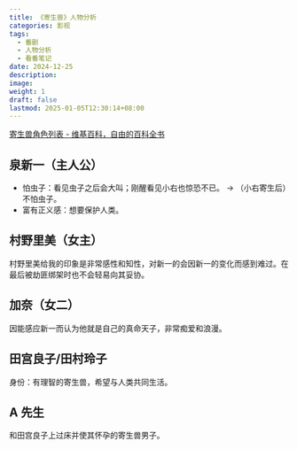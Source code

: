 ```yaml
---
title: 《寄生兽》人物分析
categories: 影视
tags:
  - 番剧
  - 人物分析
  - 看番笔记
date: 2024-12-25
description: 
image: 
weight: 1
draft: false
lastmod: 2025-01-05T12:30:14+08:00
---
```

[寄生兽角色列表 - 维基百科，自由的百科全书](https://zh.wikipedia.org/wiki/%E5%AF%84%E7%94%9F%E5%85%BD%E8%A7%92%E8%89%B2%E5%88%97%E8%A1%A8)

## 泉新一（主人公）

- 怕虫子：看见虫子之后会大叫；刚醒看见小右也惊恐不已。
	-> 
	（小右寄生后）不怕虫子。
- 富有正义感：想要保护人类。

## 村野里美（女主）

村野里美给我的印象是非常感性和知性，对新一的会因新一的变化而感到难过。在最后被劫匪绑架时也不会轻易向其妥协。

## 加奈（女二）

因能感应新一而认为他就是自己的真命天子，非常痴爱和浪漫。

## 田宫良子/田村玲子

身份：有理智的寄生兽，希望与人类共同生活。

## A 先生

和田宫良子上过床并使其怀孕的寄生兽男子。


